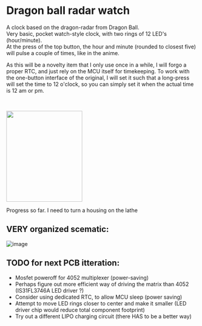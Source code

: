 # Dragon ball radar watch
A clock based on the dragon-radar from Dragon Ball.<br>
Very basic, pocket watch-style clock, with two rings of 12 LED's (hour/minute).<br>
At the press of the top button, the hour and minute (rounded to closest five) will pulse a couple of times, like in the anime.
&nbsp;

As this will be a novelty item that I only use once in a while, I will forgo a proper RTC, and just rely on the MCU itself for timekeeping. 
To work with the one-button interface of the original, I will set it such that a long-press will set the time to 12 o'clock, so you can simply set it when the actual time is 12 am or pm.<br>


&nbsp;

<img src="https://github.com/user-attachments/assets/d41f6462-61da-4b58-95d4-ea9c64b999cb" width="200px" height="240px"/>

Progress so far. I need to turn a housing on the lathe



## VERY organized scematic:

![image](https://github.com/user-attachments/assets/83958388-5268-49c8-95af-034e015e63ec)


## TODO for next PCB itteration:
 - Mosfet poweroff for 4052 multiplexer (power-saving)
 - Perhaps figure out more efficient way of driving the matrix than 4052 (IS31FL3746A LED driver ?)
 - Consider using dedicated RTC, to allow MCU sleep (power saving)
 - Attempt to move LED rings closer to center and make it smaller (LED driver chip would reduce total component footprint)
 - Try out a different LIPO charging circuit (there HAS to be a better way)
